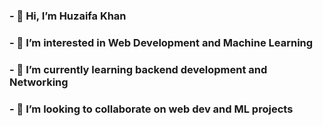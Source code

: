 ### - 👋 Hi, I’m Huzaifa Khan
### - 👀 I’m interested in Web Development and Machine Learning
### - 🌱 I’m currently learning backend development and Networking
### - 💞️ I’m looking to collaborate on web dev and ML projects


<!---
HUZ41FA/HUZ41FA is a ✨ special ✨ repository because its `README.md` (this file) appears on your GitHub profile.
You can click the Preview link to take a look at your changes.
--->
